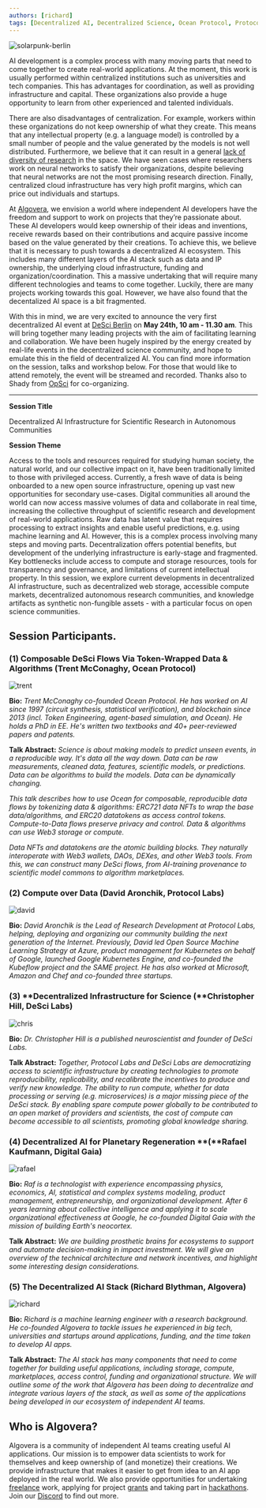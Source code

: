 ```yaml
---
authors: [richard]
tags: [Decentralized AI, Decentralized Science, Ocean Protocol, Protocol Labs, DeSci Labs, Digital Gaia]
--- 
```

![solarpunk-berlin](./solarpunk-berlin.jpg)


AI development is a complex process with many moving parts that need to come together to create real-world applications. At the moment, this work is usually performed within centralized institutions such as universities and tech companies. This has advantages for coordination, as well as providing infrastructure and capital. These organizations also provide a huge opportunity to learn from other experienced and talented individuals. 

There are also disadvantages of centralization. For example, workers within these organizations do not keep ownership of what they create. This means that any intellectual property (e.g. a language model) is controlled by a small number of people and the value generated by the models is not well distributed. Furthermore, we believe that it can result in a general [lack of diversity of research](https://twitter.com/richardblythman/status/1525858007044788224) in the space. We have seen cases where researchers work on neural networks to satisfy their organizations, despite believing that neural networks are not the most promising research direction. Finally, centralized cloud infrastructure has very high profit margins, which can price out individuals and startups.

At [Algovera](https://www.algovera.ai/), we envision a world where independent AI developers have the freedom and support to work on projects that they’re passionate about. These AI developers would keep ownership of their ideas and inventions, receive rewards based on their contributions and acquire passive income based on the value generated by their creations. To achieve this, we believe that it is necessary to push towards a decentralized AI ecosystem. This includes many different layers of the AI stack such as data and IP ownership, the underlying cloud infrastructure, funding and organization/coordination. This a massive undertaking that will require many different technologies and teams to come together. Luckily, there are many projects working towards this goal. However, we have also found that the decentalized AI space is a bit fragmented.

With this in mind, we are very excited to announce the very first decentralized AI event at [DeSci Berlin](https://www.desci.berlin/) on **May 24th, 10 am - 11.30 am**. This will bring together many leading projects with the aim of facilitating learning and collaboration. We have been hugely inspired by the energy created by real-life events in the decentralized science community, and hope to emulate this in the field of decentralized AI. You can find more information on the session, talks and workshop below. For those that would like to attend remotely, the event will be streamed and recorded. Thanks also to Shady from [OpSci](https://opsci.io/) for co-organizing. 

---

**Session Title**

Decentralized AI Infrastructure for Scientific Research in Autonomous Communities

**Session Theme**

Access to the tools and resources required for studying human society, the natural world, and our collective impact on it, have been traditionally limited to those with privileged access. Currently, a fresh wave of data is being onboarded to a new open source infrastructure, opening up vast new opportunities for secondary use-cases. Digital communities all around the world can now access massive volumes of data and collaborate in real time, increasing the collective throughput of scientific research and development of real-world applications. Raw data has latent value that requires processing to extract insights and enable useful predictions, e.g. using machine learning and AI. However, this is a complex process involving many steps and moving parts. Decentralization offers potential benefits, but development of the underlying infrastructure is early-stage and fragmented. Key bottlenecks include access to compute and storage resources, tools for transparency and governance, and limitations of current intellectual property. In this session, we explore current developments in decentralized AI infrastructure, such as decentralized web storage, accessible compute markets, decentralized autonomous research communities, and knowledge artifacts as synthetic non-fungible assets - with a particular focus on open science communities.

## Session Participants.

### **(1) Composable DeSci Flows Via Token-Wrapped Data & Algorithms** (Trent McConaghy, Ocean Protocol)

![trent](./trent.png)

**Bio:** *Trent McConaghy co-founded Ocean Protocol. He has worked on AI since 1997 (circuit synthesis, statistical verification), and blockchain since 2013 (incl. Token Engineering, agent-based simulation, and Ocean). He holds a PhD in EE. He's written two textbooks and 40+ peer-reviewed papers and patents.*

**Talk Abstract:** *Science is about making models to predict unseen events, in a reproducible way. It's data all the way down. Data can be raw measurements, cleaned data, features, scientific models, or predictions. Data can be algorithms to build the models. Data can be dynamically changing.*

*This talk describes how to use Ocean for composable, reproducible data flows by tokenizing data & algorithms: ERC721 data NFTs to wrap the base data/algorithms, and ERC20 datatokens as access control tokens. Compute-to-Data flows preserve privacy and control. Data & algorithms can use Web3 storage or compute.*

*Data NFTs and datatokens are the atomic building blocks. They naturally interoperate with Web3 wallets, DAOs, DEXes, and other Web3 tools. From this, we can construct many DeSci flows, from AI-training provenance to scientific model commons to algorithm marketplaces.*

### (2) **Compute over Data** (David Aronchik, Protocol Labs)

![david](./david.png)

**Bio:** *David Aronchik is the Lead of Research Development at Protocol Labs, helping, deploying and organizing our community building the next generation of the Internet. Previously, David led Open Source Machine Learning Strategy at Azure, product management for Kubernetes on behalf of Google, launched Google Kubernetes Engine, and co-founded the Kubeflow project and the SAME project. He has also worked at Microsoft, Amazon and Chef and co-founded three startups.*

### (3) **Decentralized Infrastructure for Science (**Christopher Hill, DeSci Labs)

![chris](./chris.png)

**Bio:** *Dr. Christopher Hill is a published neuroscientist and founder of DeSci Labs.*

**Talk Abstract:** *Together, Protocol Labs and DeSci Labs are democratizing access to scientific infrastructure by creating technologies to promote reproducibility, replicability, and recalibrate the incentives to produce and verify new knowledge. The ability to run compute, whether for data processing or serving (e.g. microservices) is a major missing piece of the DeSci stack. By enabling spare compute power globally to be contributed to an open market of providers and scientists, the cost of compute can become accessible to all scientists, promoting global knowledge sharing.*

### **(4) Decentralized AI for Planetary Regeneration** **(**Rafael Kaufmann, Digital Gaia)

![rafael](./rafael.png)

**Bio:** *Raf is a technologist with experience encompassing physics, economics, AI, statistical and complex systems modeling, product management, entrepreneurship, and organizational development. After 6 years learning about collective intelligence and applying it to scale organizational effectiveness at Google, he co-founded Digital Gaia with the mission of building Earth's neocortex.*

**Talk Abstract:** *We are building prosthetic brains for ecosystems to support and automate decision-making in impact investment. We will give an overview of the technical architecture and network incentives, and highlight some interesting design considerations.*


### **(5) The Decentralized AI Stack** (Richard Blythman, Algovera)

![richard](./richard.png)

**Bio:** *Richard is a machine learning engineer with a research background. He co-founded Algovera to tackle issues he experienced in big tech, universities and startups around applications, funding, and the time taken to develop AI apps.*

**Talk Abstract:** *The AI stack has many components that need to come together for building useful applications, including storage, compute, marketplaces, access control, funding and organizational structure. We will outline some of the work that Algovera has been doing to decentralize and integrate various layers of the stack, as well as some of the applications being developed in our ecosystem of independent AI teams.*


## Who is Algovera?

Algovera is a community of independent AI teams creating useful AI applications. Our mission is to empower data scientists to work for themselves and keep ownership of (and monetize) their creations. We provide infrastructure that makes it easier to get from idea to an AI app deployed in the real world. We also provide opportunities for undertaking [freelance](https://docs.algovera.ai/blog/2022/01/24/Announcing%20Algovera%E2%80%99s%20Partnership%20with%20nCight%20to%20develop%20a%20medical%20image%20classification%20algorithm) work, applying for project [grants](https://docs.algovera.ai/blog/2021/12/23/Introducing%20Algovera%20AI%20x%20Web3%20Grants) and taking part in [hackathons](https://mirror.xyz/0x8b2622EEA6ca1cD84423a63DD551bAC913BAc932/Lk1S-PD3eEfxttwYFrD4yOZNmidZJzMY1kQpYEewv7Q). Join our [Discord](https://discord.com/invite/e65RuHSDS5) to find out more. 